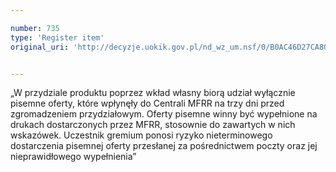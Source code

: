 ```yaml
---

number: 735
type: 'Register item'
original_uri: 'http://decyzje.uokik.gov.pl/nd_wz_um.nsf/0/B0AC46D27CA801E5C12572DD0032968B?OpenDocument'


---
```


„W przydziale produktu poprzez wkład własny biorą udział wyłącznie pisemne oferty, które wpłynęły do Centrali MFRR na trzy dni przed zgromadzeniem przydziałowym. Oferty pisemne winny być wypełnione na drukach dostarczonych przez MFRR, stosownie do zawartych w nich wskazówek. Uczestnik gremium ponosi ryzyko nieterminowego dostarczenia pisemnej oferty przesłanej za pośrednictwem poczty oraz jej nieprawidłowego wypełnienia”
